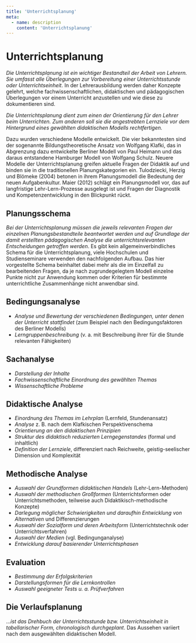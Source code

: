 ```yaml
---
title: 'Unterrichtsplanung'
meta:
  - name: description
    content: 'Unterrichtsplanung'
---
```


# Unterrichtsplanung

*Die Unterrichtsplanung ist ein wichtiger Bestandteil der Arbeit von Lehrern. Sie umfasst alle Überlegungen zur Vorbereitung einer Unterrichtsstunde oder Unterrichtseinheit*. In der Lehrerausbildung werden daher Konzepte gelehrt, welche fachwissenschaftlichen, didaktischen und pädagogischen Überlegungen vor einem Unterricht anzustellen und wie diese zu dokumentieren sind.

*Die Unterrichtsplanung dient zum einen der Orientierung für den Lehrer beim Unterrichten. Zum anderen soll sie die angestrebten Lernziele vor dem Hintergrund eines gewählten didaktischen Modells rechtfertigen.*

Dazu wurden verschiedene Modelle entwickelt. Die vier bekanntesten sind der sogenannte Bildungstheoretische Ansatz von Wolfgang Klafki, das in Abgrenzung dazu entwickelte Berliner Modell von Paul Heimann und das daraus entstandene Hamburger Modell von Wolfgang Schulz. Neuere Modelle der Unterrichtsplanung greifen aktuelle Fragen der Didaktik auf und binden sie in die traditionellen Planungskategorien ein. Tulodziecki, Herzig und Blömeke (2004) betonen in ihrem Planungsmodell die Bedeutung der neuen Aufgabenkultur. Maier (2012) schlägt ein Planungsmodell vor, das auf langfristige Lehr-Lern-Prozesse ausgelegt ist und Fragen der Diagnostik und Kompetenzentwicklung in den Blickpunkt rückt.

## Planungsschema

*Bei der Unterrichtsplanung müssen die jeweils relevanten Fragen der einzelnen Planungsbestandteile beantwortet werden und auf Grundlage der damit erstellten pädagogischen Analyse die unterrichtsrelevanten Entscheidungen getroffen werden*. Es gibt kein allgemeinverbindliches Schema für die Unterrichtsplanung, viele Hochschulen und Studienseminare verwenden den nachfolgenden Aufbau. Das hier vorgestellte Schema beinhaltet dabei mehr als die im Einzelfall zu bearbeitenden Fragen, da je nach zugrundegelegtem Modell einzelne Punkte nicht zur Anwendung kommen oder Kriterien für bestimmte unterrichtliche Zusammenhänge nicht anwendbar sind.

## Bedingungsanalyse

- *Analyse und Bewertung der verschiedenen Bedingungen, unter denen der Unterricht stattfindet* (zum Beispiel nach den Bedingungsfaktoren des Berliner Modells)
- *Lerngruppenbeschreibung* (v. a. mit Beschreibung ihrer für die Stunde relevanten Fähigkeiten)

## Sachanalyse

- *Darstellung der Inhalte*
- *Fachwissenschaftliche Einordnung des gewählten Themas*
- *Wissenschaftliche Probleme*

## Didaktische Analyse

- *Einordnung des Themas im Lehrplan* (Lernfeld, Stundenansatz)
- *Analyse* z. B. nach dem Klafkischen Perspektivenschema
- *Orientierung an den didaktischen Prinzipien*
- *Struktur des didaktisch reduzierten Lerngegenstandes* (formal und inhaltlich)
- *Definition der Lernziele*, differenziert nach Reichweite, geistig-seelischer Dimension und Komplexität

## Methodische Analyse

- *Auswahl der Grundformen didaktischen Handels* (Lehr-Lern-Methoden)
- *Auswahl der methodischen Großformen* (Unterrichtsformen oder Unterrichtsmethoden, teilweise auch Didaktikisch-methodische Konzepte)
- *Darlegung möglicher Schwierigkeiten und daraufhin Entwicklung von Alternativen* und Differenzierungen
- *Auswahl der Sozialform und deren Arbeitsform* (Unterrichtstechnik oder Unterrichtsverfahren)
- *Auswahl der Medien* (vgl. Bedingunganalyse)
- *Entwicklung darauf basierender Unterrichtsphasen*

## Evaluation

- *Bestimmung der Erfolgskriterien*
- *Darstellungsformen für die Lernkontrollen*
- *Auswahl geeigneter Tests u. a. Prüfverfahren*

## Die Verlaufsplanung 

...*ist das Drehbuch der Unterrichtsstunde bzw. Unterrichtseinheit in tabellarischer Form, chronologisch durchgeplant*. Das Aussehen variiert nach dem ausgewählten didaktischen Modell. 

